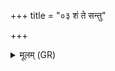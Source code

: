 +++
title = "०३ शं ते सन्तु"

+++
<details><summary>मूलम् (GR)</summary>

शं ते सन्तु हृदयाय  
शं ते हृदय्याभ्यः । +++(Bhatt. hṛdayābhyaḥ)+++  
शं ते यकक्लोमभ्यः  
शम् उ ते अन्तष्टेभ्यः ॥ +++(Bhatt. te yantaṣṭebhyaḥ)+++
</details>